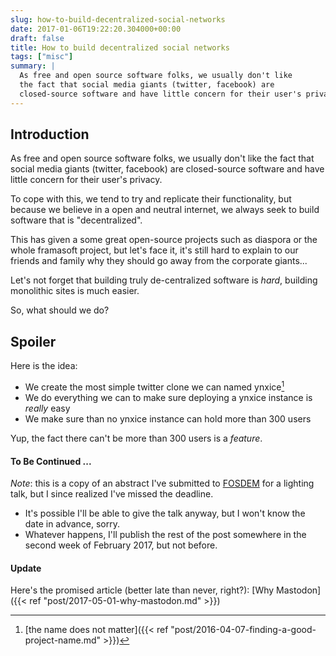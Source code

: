 ```yaml
---
slug: how-to-build-decentralized-social-networks
date: 2017-01-06T19:22:20.304000+00:00
draft: false
title: How to build decentralized social networks
tags: ["misc"]
summary: |
  As free and open source software folks, we usually don't like
  the fact that social media giants (twitter, facebook) are
  closed-source software and have little concern for their user's privacy.
---
```



## Introduction

As free and open source software folks, we usually don't like
the fact that social media giants (twitter, facebook) are
closed-source software and have little concern for their user's privacy.

<!--more-->

To cope with this, we tend to try and replicate their functionality, but
because we believe in a open and neutral internet, we always seek to
build software that is "decentralized".

This has given a some great open-source projects such as
diaspora or the whole framasoft project, but let's face it,
it's still hard to explain to our friends and family why they should
go away from the corporate giants...

Let's not forget that building truly de-centralized software is _hard_, building
monolithic sites is much easier.

So, what should we do?

## Spoiler

Here is the idea:

* We create the most simple twitter clone we can named ynxice[^1]
* We do everything we can to make sure deploying a ynxice instance is _really_
  easy
* We make sure than no ynxice instance can hold more than 300 users

Yup, the fact there can't be more than 300 users is a _feature_.


#### To Be Continued ...

*Note*: this is a copy of an abstract I've submitted to
[FOSDEM](https://fosdem.org/2017/) for a lighting
talk, but I since realized I've missed the deadline.

* It's possible I'll be able to give the talk anyway, but I won't know the date
  in advance, sorry.
* Whatever happens, I'll publish the rest of the post somewhere in the second
  week of February 2017, but not before.

#### Update

Here's the promised article (better late than never, right?):
[Why Mastodon]({{< ref "post/2017-05-01-why-mastodon.md" >}})


[^1]: [the name does not matter]({{< ref "post/2016-04-07-finding-a-good-project-name.md" >}})
